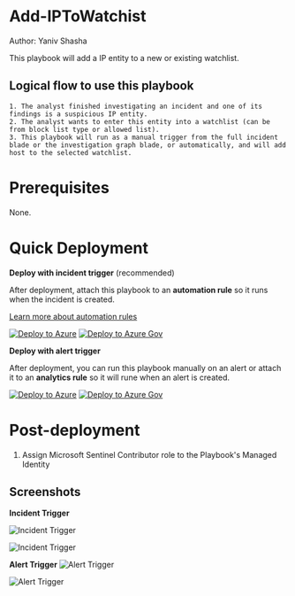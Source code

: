 #  Add-IPToWatchist

Author: Yaniv Shasha

This playbook will add a IP entity to a new or existing watchlist.
 
## Logical flow to use this playbook

	1. The analyst finished investigating an incident and one of its findings is a suspicious IP entity.
	2. The analyst wants to enter this entity into a watchlist (can be from block list type or allowed list).
	3. This playbook will run as a manual trigger from the full incident blade or the investigation graph blade, or automatically, and will add host to the selected watchlist.

# Prerequisites

None.

# Quick Deployment
**Deploy with incident trigger** (recommended)

After deployment, attach this playbook to an **automation rule** so it runs when the incident is created.

[Learn more about automation rules](https://docs.microsoft.com/azure/sentinel/automate-incident-handling-with-automation-rules#creating-and-managing-automation-rules)

[![Deploy to Azure](https://aka.ms/deploytoazurebutton)](https://portal.azure.com/#create/Microsoft.Template/uri/https%3A%2F%2Fraw.githubusercontent.com%2FAzure%2FAzure-Sentinel%2Fmaster%2FSolutions%2FWatchlists%20Utilities%2FPlaybooks%2FWatchlist-Add-IPToWatchList%2Fip-incident-trigger%2Fazuredeploy.json) [![Deploy to Azure Gov](https://aka.ms/deploytoazuregovbutton)](https://portal.azure.us/#create/Microsoft.Template/uri/https%3A%2F%2Fraw.githubusercontent.com%2FAzure%2FAzure-Sentinel%2Fmaster%2FSolutions%2FWatchlists%20Utilities%2FPlaybooks%2FWatchlist-Add-IPToWatchList%2Fip-incident-trigger%2Fazuredeploy.json)

**Deploy with alert trigger**

After deployment, you can run this playbook manually on an alert or attach it to an **analytics rule** so it will rune when an alert is created.

[![Deploy to Azure](https://aka.ms/deploytoazurebutton)](https://portal.azure.com/#create/Microsoft.Template/uri/https%3A%2F%2Fraw.githubusercontent.com%2FAzure%2FAzure-Sentinel%2Fmaster%2FSolutions%2FWatchlists%20Utilities%2FPlaybooks%2FWatchlist-Add-IPToWatchList%2Fip-alert-trigger%2Fazuredeploy.json) [![Deploy to Azure Gov](https://aka.ms/deploytoazuregovbutton)](https://portal.azure.us/#create/Microsoft.Template/uri/https%3A%2F%2Fraw.githubusercontent.com%2FAzure%2FAzure-Sentinel%2Fmaster%2FSolutions%2FWatchlists%20Utilities%2FPlaybooks%2FWatchlist-Add-IPToWatchList%2Fip-alert-trigger%2Fazuredeploy.json)


# Post-deployment
1. Assign Microsoft Sentinel Contributor role to the Playbook's Managed Identity


## Screenshots
**Incident Trigger**

![Incident Trigger](https://raw.githubusercontent.com/Azure/Azure-Sentinel/master/Solutions/Watchlists%20Utilities/Playbooks/Watchlist-Add-IPToWatchList/ip-incident-trigger/images/incidentTrigger-light.png)

![Incident Trigger](https://raw.githubusercontent.com/Azure/Azure-Sentinel/master/Solutions/Watchlists%20Utilities/Playbooks/Watchlist-Add-IPToWatchList/ip-incident-trigger/images/incidentTrigger-dark.png)

**Alert Trigger**
![Alert Trigger](https://raw.githubusercontent.com/Azure/Azure-Sentinel/master/Solutions/Watchlists%20Utilities/Playbooks/Watchlist-Add-IPToWatchList/ip-alert-trigger/images/alertTrigger-light.png)

![Alert Trigger](https://raw.githubusercontent.com/Azure/Azure-Sentinel/master/Solutions/Watchlists%20Utilities/Playbooks/Watchlist-Add-IPToWatchList/ip-alert-trigger/images/alertTrigger-dark.png)
